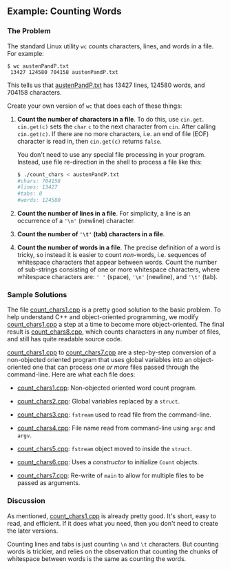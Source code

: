 ## Example: Counting Words

### The Problem

The standard Linux utility `wc` counts characters, lines, and words in a file.
For example:

```
$ wc austenPandP.txt
 13427 124580 704158 austenPandP.txt
```

This tells us that [austenPandP.txt](austenPandP.txt) has 13427 lines, 124580
words, and 704158 characters.

Create your own version of `wc` that does each of these things:

1. **Count the number of characters in a file**. To do this, use `cin.get`.
   `cin.get(c)` sets the `char` `c` to the next character from `cin`. After
   calling `cin.get(c)`. If there are no more characters, i.e. an end of file
   (EOF) character is read in, then `cin.get(c)` returns `false`.
    
   You don't need to use any special file processing in your program. Instead,
   use file re-direction in the shell to process a file like this:
  
   ```bash
   $ ./count_chars < austenPandP.txt
   #chars: 704158
   #lines: 13427
   #tabs: 0
   #words: 124580
   ```

2. **Count the number of lines in a file**. For simplicity, a line is an
   occurrence of a `'\n'` (newline) character.

3. **Count the number of `'\t'` (tab) characters in a file**.

4. **Count the number of words in a file**. The precise definition of a word is
   tricky, so instead it is easier to count *non*-words, i.e. sequences of
   whitespace characters that appear between words. Count the number of
   sub-strings consisting of one or more whitespace characters, where whitespace
   characters are: `' '` (space), `'\n'` (newline), and `'\t'` (tab).


### Sample Solutions

The file [count_chars1.cpp](count_chars1.cpp) is a pretty good solution to the
basic problem. To help understand C++ and object-oriented programming, we modify
[count_chars1.cpp](count_chars1.cpp) a step at a time to become more
object-oriented. The final result is [count_chars8.cpp](count_chars8.cpp), which
counts characters in any number of files, and still has quite readable source
code.

[count_chars1.cpp](count_chars1.cpp) to [count_chars7.cpp](count_chars7.cpp)
are a step-by-step conversion of a non-objected oriented program that uses
global variables into an object-oriented one that can process *one or more*
files passed through the command-line. Here are what each file does:

- [count_chars1.cpp](count_chars1.cpp): Non-objected oriented word count
  program.

- [count_chars2.cpp](count_chars2.cpp): Global variables replaced by a `struct`.

- [count_chars3.cpp](count_chars3.cpp): `fstream` used to read file from the
  command-line.

- [count_chars4.cpp](count_chars4.cpp): File name read from command-line using
  `argc` and `argv`.

- [count_chars5.cpp](count_chars5.cpp): `fstream` object moved to inside the
  `struct`.

- [count_chars6.cpp](count_chars6.cpp): Uses a *constructor* to initialize
  `Count` objects.

- [count_chars7.cpp](count_chars7.cpp): Re-write of `main` to allow for multiple
  files to be passed as arguments.


### Discussion

As mentioned, [count_chars1.cpp](count_chars1.cpp) is already pretty good. It's
short, easy to read, and efficient. If it does what you need, then you don't
need to create the later versions.

Counting lines and tabs is just counting `\n` and `\t` characters. But counting
words is trickier, and relies on the observation that counting the chunks of
whitespace between words is the same as counting the words.
